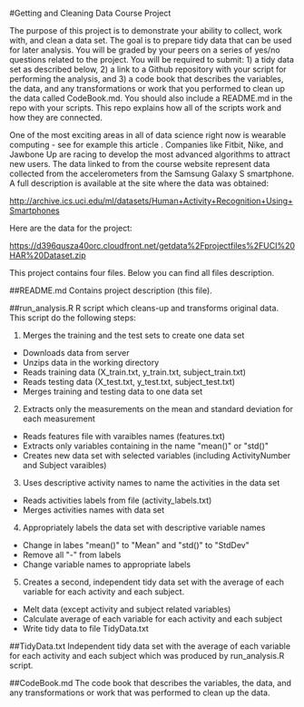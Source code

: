#Getting and Cleaning Data Course Project

The purpose of this project is to demonstrate your ability to collect, work with, and clean a data set. The goal is to prepare tidy data that can be used for later analysis. You will be graded by your peers on a series of yes/no questions related to the project. You will be required to submit: 1) a tidy data set as described below, 2) a link to a Github repository with your script for performing the analysis, and 3) a code book that describes the variables, the data, and any transformations or work that you performed to clean up the data called CodeBook.md. You should also include a README.md in the repo with your scripts. This repo explains how all of the scripts work and how they are connected.  

One of the most exciting areas in all of data science right now is wearable computing - see for example this article . Companies like Fitbit, Nike, and Jawbone Up are racing to develop the most advanced algorithms to attract new users. The data linked to from the course website represent data collected from the accelerometers from the Samsung Galaxy S smartphone. A full description is available at the site where the data was obtained: 

http://archive.ics.uci.edu/ml/datasets/Human+Activity+Recognition+Using+Smartphones 

Here are the data for the project: 

https://d396qusza40orc.cloudfront.net/getdata%2Fprojectfiles%2FUCI%20HAR%20Dataset.zip 

This project contains four files. Below you can find all files description.

##README.md
Contains project description (this file).

##run_analysis.R
R script which cleans-up and transforms original data. This script do the following steps:

1. Merges the training and the test sets to create one data set
  * Downloads data from server
  * Unzips data in the working directory
  * Reads training data (X_train.txt, y_train.txt, subject_train.txt)
  * Reads testing data (X_test.txt, y_test.txt, subject_test.txt)
  * Merges training and testing data to one data set
2. Extracts only the measurements on the mean and standard deviation for each measurement
  * Reads features file with varaibles names (features.txt)
  * Extracts only variables containing in the name "mean()" or "std()"
  * Creates new data set with selected variables (including ActivityNumber and Subject varaibles)
3. Uses descriptive activity names to name the activities in the data set
  * Reads activities labels from file (activity_labels.txt)
  * Merges activities names with data set
4. Appropriately labels the data set with descriptive variable names
  * Change in labes "mean()" to "Mean" and "std()" to "StdDev"
  * Remove all "-" from labels
  * Change variable names to appropriate labels
5. Creates a second, independent tidy data set with the average of each variable for each activity and each subject.
  * Melt data (except activity and subject related variables)
  * Calculate average of each variable for each activity and each subject
  * Write tidy data to file TidyData.txt

##TidyData.txt
Independent tidy data set with the average of each variable for each activity and each subject which was produced by run_analysis.R script.

##CodeBook.md
The code book that describes the variables, the data, and any transformations or work that was performed to clean up the data.